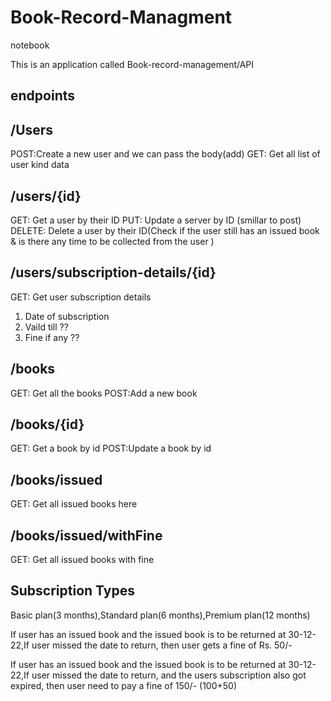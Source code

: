 # Book-Record-Managment

notebook

This is an application called Book-record-management/API

## endpoints

## /Users
POST:Create a new user and we can pass the body(add)
GET: Get all list of user kind data

## /users/{id}
GET: Get a user by their ID
PUT: Update a server by ID (smillar to post)
DELETE: Delete a user by their ID(Check if the user still has an issued book & is there any time to be collected from the user )

## /users/subscription-details/{id} 
GET: Get user subscription details
1. Date of subscription
2. Vaild till ??
3. Fine if any ??

## /books
GET: Get all the books
POST:Add a new book

## /books/{id}
GET: Get a book by id
POST:Update a book by id

## /books/issued
GET: Get all issued books here

## /books/issued/withFine
GET: Get all issued books with fine

## Subscription Types
Basic plan(3 months),Standard plan(6 months),Premium plan(12 months)

If user has an issued book and the issued book is to be returned at 30-12-22,If user missed the date to return, then user gets a fine of Rs. 50/-

If user has an issued book and the issued book is to be returned at 30-12-22,If user missed the date to return, and the users subscription also got expired, then user need to pay a fine of 150/- (100+50)

